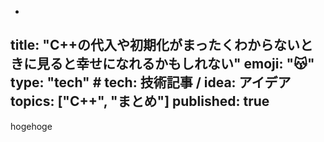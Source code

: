-
title: "C++の代入や初期化がまったくわからないときに見ると幸せになれるかもしれない"
emoji: "😽"
type: "tech" # tech: 技術記事 / idea: アイデア
topics: ["C++", "まとめ"]
published: true 
---

hogehoge
